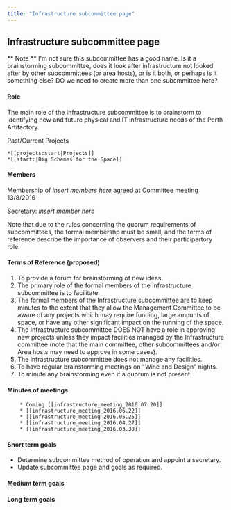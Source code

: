 ```yaml
---
title: "Infrastructure subcommittee page"
---
```

## Infrastructure subcommittee page

\*\* Note \*\* I'm not sure this subcommittee has a good name. Is it a brainstorming subcommittee, does it look after infrastructure not looked after by other subcommittees (or area hosts), or is it both, or perhaps is it something else? DO we need to create more than one subcmmittee here?

#### Role

The main role of the Infrastructure subcommittee is to brainstorm to identifying new and future physical and IT infrastructure needs of the Perth Artifactory.

Past/Current Projects

    *[[projects:start|Projects]]
    *[[start:|Big Schemes for the Space]]

#### Members

Membership of *insert members here* agreed at Committee meeting 13/8/2016

Secretary: *insert member here*

Note that due to the rules concerning the quorum requirements of subcommittees, the formal membershp must be small, and the terms of reference describe the importance of observers and their participartory role.

#### Terms of Reference (proposed)

1.  To provide a forum for brainstorming of new ideas.
2.  The primary role of the formal members of the Infrastructure subcommittee is to facilitate.
3.  The formal members of the Infrastructure subcommittee are to keep minutes to the extent that they allow the Management Committee to be aware of any projects which may require funding, large amounts of space, or have any other significant impact on the running of the space.
4.  The Infrastructure subcommittee DOES NOT have a role in approving new projects unless they impact facilities managed by the Infrastructure committee (note that the main committee, other subcommittees and/or Area hosts may need to approve in some cases).
5.  The infrastructure subcommittee does not manage any facilities.
6.  To have regular brainstorming meetings on "Wine and Design" nights.
7.  To minute any brainstorming even if a quorum is not present.

#### Minutes of meetings

        * Coming [[infrastructure_meeting_2016.07.20]]
        * [[infrastructure_meeting_2016.06.22]]
        * [[infrastructure_meeting_2016.05.25]]
        * [[infrastructure_meeting_2016.04.27]]
        * [[infrastructure_meeting_2016.03.30]]

#### Short term goals

-   Determine subcommittee method of operation and appoint a secretary.
-   Update subcommittee page and goals as required.

#### Medium term goals

#### Long term goals

